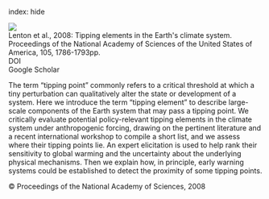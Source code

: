 index: hide

<div class="Citation">
    <div class="Citation-thumb CitationThumb-linked"  data-href="https://doi.org/10.1073/pnas.0705414105">
      <img src="https://static.claimspace.cloud/climate-study-static/refs/thumbs/1/Lenton_et_al_2008-thumb.png" />
    </div>

  <div class="Citation-body">
    <div class="Citation-text">Lenton et al., 2008: Tipping elements in the Earth's climate system. <span class="Article-journal">Proceedings of the National Academy of Sciences of the United States of America, </span><span class="Article-volume">105, </span>1786-1793pp.</div>
    <div class="Citation-links">
      <div class="CitationLink" data-href="https://doi.org/10.1073/pnas.0705414105">
        <div class="CitationLink-icon CitationLink-Doi"></div>
        <div class="CitationLink-text">DOI</div>
      </div>
      <div class="CitationLink" data-href="https://scholar.google.com/scholar?q=10.1073/pnas.0705414105">
        <div class="CitationLink-icon CitationLink-Scholar"></div>
        <div class="CitationLink-text">Google Scholar</div>
      </div>
    </div>
  </div>
</div>

The term “tipping point” commonly refers to a critical threshold at which a tiny perturbation can qualitatively alter the state or development of a system. Here we introduce the term “tipping element” to describe large-scale components of the Earth system that may pass a tipping point. We critically evaluate potential policy-relevant tipping elements in the climate system under anthropogenic forcing, drawing on the pertinent literature and a recent international workshop to compile a short list, and we assess where their tipping points lie. An expert elicitation is used to help rank their sensitivity to global warming and the uncertainty about the underlying physical mechanisms. Then we explain how, in principle, early warning systems could be established to detect the proximity of some tipping points.

<div class="Citation-copy">
&copy; Proceedings of the National Academy of Sciences, 2008
</div>